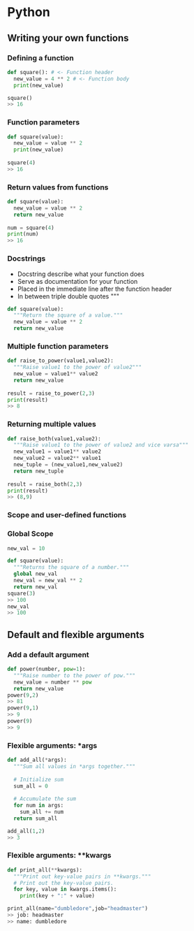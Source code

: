 # Python
## Writing your own functions
### Defining a function
```python
def square(): # <- Function header
  new_value = 4 ** 2 # <- Function body
  print(new_value)

square()
>> 16

```

### Function parameters
```python
def square(value):
  new_value = value ** 2
  print(new_value)
  
square(4)
>> 16
```
### Return values from functions
```python
def square(value):
  new_value = value ** 2
  return new_value
  
num = square(4)
print(num)
>> 16
```
### Docstrings
* Docstring describe what your function does
* Serve as documentation for your function
* Placed in the immediate line after the function header
* In between triple double quotes """
```python
def square(value):
  """Return the square of a value."""
  new_value = value ** 2
  return new_value

```

### Multiple function parameters
```python
def raise_to_power(value1,value2):
  """Raise value1 to the power of value2"""
  new_value = value1** value2
  return new_value
  
result = raise_to_power(2,3)
print(result)
>> 8

```
### Returning multiple values 
```python
def raise_both(value1,value2):
  """Raise value1 to the power of value2 and vice varsa"""
  new_value1 = value1** value2
  new_value2 = value2** value1
  new_tuple = (new_value1,new_value2)
  return new_tuple
  
result = raise_both(2,3)
print(result)
>> (8,9)

```
### Scope and user-defined functions
### Global Scope
```python
new_val = 10

def square(value):
  """Returns the square of a number."""
  global new_val
  new_val = new_val ** 2
  return new_val
square(3)
>> 100
new_val
>> 100
```
## Default and flexible arguments
### Add a default argument
```python
def power(number, pow=1):
  """Raise number to the power of pow."""
  new_value = number ** pow
  return new_value
power(9,2)
>> 81
power(9,1)
>> 9
power(9)
>> 9
```

### Flexible arguments: *args
```python
def add_all(*args):
  """Sum all values in *args together."""
  
  # Initialize sum
  sum_all = 0
  
  # Accumulate the sum
  for num in args:
    sum_all += num
  return sum_all

add_all(1,2)
>> 3
```

### Flexible arguments: **kwargs
```python
def print_all(**kwargs):
  """Print out key-value pairs in **kwargs."""
  # Print out the key-value pairs.
  for key, value in kwargs.items():
    print(key + ":" + value)

print_all(name="dumbledore",job="headmaster")
>> job: headmaster
>> name: dumbledore
```







